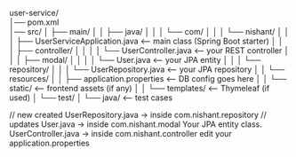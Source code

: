 user-service/                 
│── pom.xml                   
│── src/
│   ├── main/
│   │   ├── java/
│   │   │   └── com/
│   │   │       └── nishant/
│   │   │           ├── UserServiceApplication.java   <-- main class (Spring Boot starter)
│   │   │           ├── controller/
│   │   │           │     └── UserController.java     <-- your REST controller
│   │   │           ├── modal/
│   │   │           │     └── User.java               <-- your JPA entity
│   │   │           └── repository/
│   │   │                 └── UserRepository.java     <-- your JPA repository
│   │   └── resources/
│   │       ├── application.properties                <-- DB config goes here
│   │       └── static/                               <-- frontend assets (if any)
│   │       └── templates/                            <-- Thymeleaf (if used)
│   └── test/
│       └── java/                                     <-- test cases

// new created
UserRepository.java → inside com.nishant.repository
// updates
User.java → inside com.nishant.modal
Your JPA entity class.
UserController.java → inside com.nishant.controller
edit your application.properties
